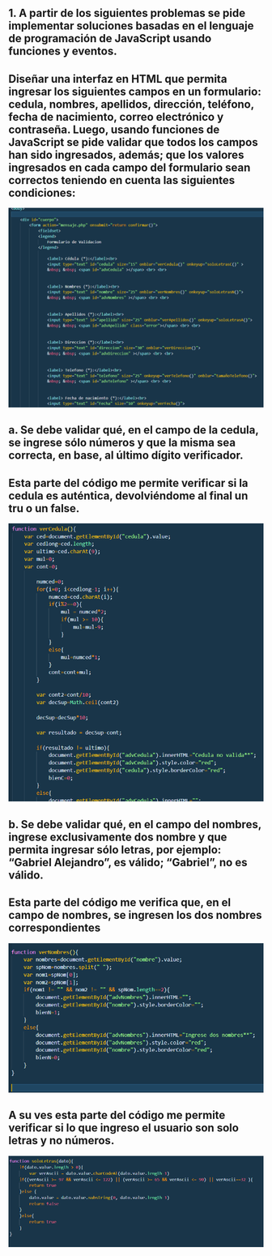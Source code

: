 ## 1.	A partir de los siguientes problemas se pide implementar soluciones basadas en el lenguaje de programación de JavaScript usando funciones y eventos.


## Diseñar una interfaz en HTML que permita ingresar los siguientes campos en un formulario: cedula, nombres, apellidos, dirección, teléfono, fecha de nacimiento, correo electrónico y contraseña. Luego, usando funciones de JavaScript se pide validar que todos los campos han sido ingresados, además; que los valores ingresados en cada campo del formulario sean correctos teniendo en cuenta las siguientes condiciones:
![1](/imagenesReadMe/1.png?raw=true "Title")


## a. Se debe validar qué, en el campo de la cedula, se ingrese sólo números y que la misma sea correcta, en base, al último dígito verificador.
## Esta parte del código me permite verificar si la cedula es auténtica, devolviéndome al final un tru o un false.
![2](/imagenesReadMe/2.png?raw=true "Title")


## b. Se debe validar qué, en el campo del nombres, ingrese exclusivamente dos nombre y que permita ingresar sólo letras, por ejemplo: “Gabriel Alejandro”, es válido; “Gabriel”, no es válido.
## Esta parte del código me verifica que, en el campo de nombres, se ingresen los dos nombres correspondientes
![3](/imagenesReadMe/3.png?raw=true "Title")

## A su ves esta parte del código me permite verificar si lo que ingreso el usuario son solo letras y no números.

![4](/imagenesReadMe/4.png?raw=true "Title")






















